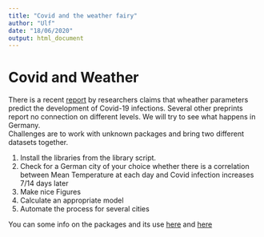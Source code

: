 ```yaml
---
title: "Covid and the weather fairy"
author: "Ulf"
date: "18/06/2020"
output: html_document
---
```


# Covid and Weather

There is a recent [report](https://www.medrxiv.org/content/10.1101/2020.06.15.20131490v1) by researchers claims that wheather parameters predict the development of Covid-19 infections. Several other preprints report no connection on different levels. We will try to see what happens in Germany.  
Challenges are to work with unknown packages and bring two different datasets together.

1. Install the libraries from the library script.
2. Check for a German city of your choice whether there is a correlation between Mean Temperature at each day and Covid infection increases 7/14 days later
3. Make nice Figures
4. Calculate an appropriate model
5. Automate the process for several cities 

You can some info on the packages and its use [here](https://blog.exploratory.io/riem-package-getting-world-weather-data-in-super-easy-way-78aa94ed45f5) and [here](https://cran.r-project.org/web/packages/covid19.analytics/vignettes/covid19.analytics.html)


